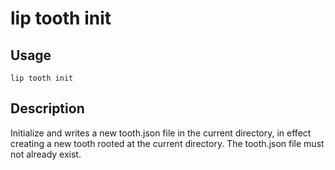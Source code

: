 # lip tooth init

## Usage

```shell
lip tooth init
```

## Description

Initialize and writes a new tooth.json file in the current directory, in effect creating a new tooth rooted at the current directory. The tooth.json file must not already exist.